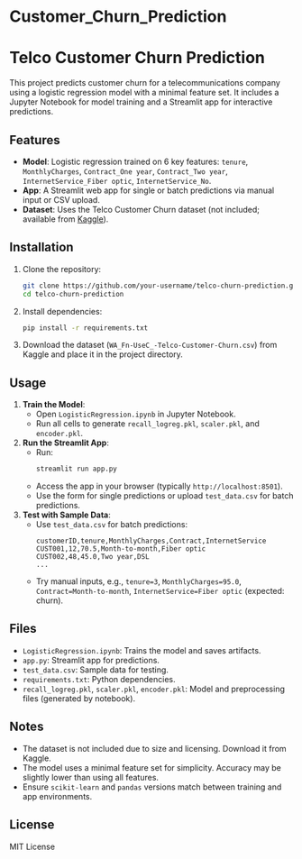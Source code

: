 # Customer_Churn_Prediction

# Telco Customer Churn Prediction

This project predicts customer churn for a telecommunications company using a logistic regression model with a minimal feature set. It includes a Jupyter Notebook for model training and a Streamlit app for interactive predictions.

## Features
- **Model**: Logistic regression trained on 6 key features: `tenure`, `MonthlyCharges`, `Contract_One year`, `Contract_Two year`, `InternetService_Fiber optic`, `InternetService_No`.
- **App**: A Streamlit web app for single or batch predictions via manual input or CSV upload.
- **Dataset**: Uses the Telco Customer Churn dataset (not included; available from [Kaggle](https://www.kaggle.com/datasets/blastchar/telco-customer-churn)).

## Installation
1. Clone the repository:
   ```bash
   git clone https://github.com/your-username/telco-churn-prediction.git
   cd telco-churn-prediction
   ```
2. Install dependencies:
   ```bash
   pip install -r requirements.txt
   ```
3. Download the dataset (`WA_Fn-UseC_-Telco-Customer-Churn.csv`) from Kaggle and place it in the project directory.

## Usage
1. **Train the Model**:
   - Open `LogisticRegression.ipynb` in Jupyter Notebook.
   - Run all cells to generate `recall_logreg.pkl`, `scaler.pkl`, and `encoder.pkl`.
2. **Run the Streamlit App**:
   - Run:
     ```bash
     streamlit run app.py
     ```
   - Access the app in your browser (typically `http://localhost:8501`).
   - Use the form for single predictions or upload `test_data.csv` for batch predictions.
3. **Test with Sample Data**:
   - Use `test_data.csv` for batch predictions:
     ```csv
     customerID,tenure,MonthlyCharges,Contract,InternetService
     CUST001,12,70.5,Month-to-month,Fiber optic
     CUST002,48,45.0,Two year,DSL
     ...
     ```
   - Try manual inputs, e.g., `tenure=3`, `MonthlyCharges=95.0`, `Contract=Month-to-month`, `InternetService=Fiber optic` (expected: churn).

## Files
- `LogisticRegression.ipynb`: Trains the model and saves artifacts.
- `app.py`: Streamlit app for predictions.
- `test_data.csv`: Sample data for testing.
- `requirements.txt`: Python dependencies.
- `recall_logreg.pkl`, `scaler.pkl`, `encoder.pkl`: Model and preprocessing files (generated by notebook).

## Notes
- The dataset is not included due to size and licensing. Download it from Kaggle.
- The model uses a minimal feature set for simplicity. Accuracy may be slightly lower than using all features.
- Ensure `scikit-learn` and `pandas` versions match between training and app environments.

## License
MIT License
